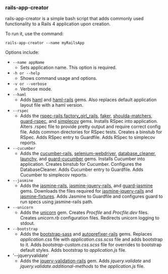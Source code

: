 ### rails-app-creator

rails-app-creator is a simple bash script that adds commonly used functionality to a Rails 4 application upon creation. 

To run it, use the command:

	rails-app-creator --name myRailsApp

Options include:

- `--name appName` 
  - Sets application name.  This option is required.  
- `-h or --help`
  - Shows command usage and options.
- `-v or --verbose`
  - Verbose mode.
- `--haml`
  - Adds [haml](https://github.com/haml/haml) and [haml-rails](https://github.com/indirect/haml-rails) gems.  Also replaces default application layout file with a haml version.
- `--rspec`
  - Adds the [rspec-rails](https://github.com/rspec/rspec-rails),[factory_girl_rails](https://github.com/thoughtbot/factory_girl_rails), [faker](https://github.com/stympy/faker), [shoulda-matchers](https://github.com/thoughtbot/shoulda-matchers), [guard-rspec](https://github.com/guard/guard-rspec), and [simplecov](https://github.com/colszowka/simplecov) gems.  Installs RSpec into application.  Alters .rspec file to provide pretty output and require correct config file.  Adds common directories for RSpec tests.  Creates a binstub for RSpec.  Adds RSpec entry to Guardfile.  Adds RSpec to simplecov reports.
- `--cucumber`
  - Adds the [cucumber-rails](https://github.com/cucumber/cucumber-rails), [selenium-webdriver](https://github.com/vertis/selenium-webdriver), [database_cleaner](https://github.com/DatabaseCleaner/database_cleaner), [launchy](https://github.com/copiousfreetime/launchy), and [guard-cucumber](https://github.com/guard/guard-cucumber) gems.  Installs Cucumber into application.  Creates binstub for Cucumber. Configures the DatabaseCleaner.  Adds Cucumber entry to Guardfile.  Adds Cucumber to simplecov reports. 
- `--jasmine`
  - Adds the [jasmine-rails](https://github.com/searls/jasmine-rails), [jasmine-jquery-rails](https://github.com/travisjeffery/jasmine-jquery-rails), and [guard-jasmine](https://github.com/guard/guard-jasmine) gems.  Downloads the files required for [jasmine-jquery-rails](https://github.com/travisjeffery/jasmine-jquery-rails/tree/master/vendor/assets/javascripts) and [jasmine-fixtures](https://github.com/searls/jasmine-fixture).  Adds Jasmine to Guardfile and configures guard to run specs using jasmine-rails path.
- `--unicorn`
  - Adds the [unicorn](https://github.com/defunkt/unicorn) gem.  Creates *Procfile* and *Procfile.dev* files.  Creates *unicorn.rb* configuration files.  Redirects unicorn logging to stdout.
- `--bootstrap`
  - Adds the [bootstrap-sass](https://github.com/anjlab/bootstrap-rails) and [autoprefixer-rails](https://github.com/ai/autoprefixer-rails) gems.  Replaces *application.css* file  with *application.css.scss* file and adds bootstrap to it.  Adds *bootstrap-custom.css.scss* file for overrides to bootstrap default styles.  Adds bootstrap to *application.js* file.
- '--jqueryvalidate'
  - Adds the [jquery-validation-rails](https://github.com/danryan/jquery-validation-rails) gem.  Adds *jquery.validate* and *jquery.validate.additional-methods* to the *application.js* file.  
